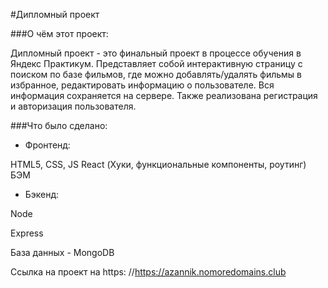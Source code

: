#Дипломный проект

###О чём этот проект:

Дипломный проект - это финальный проект в процессе обучения в Яндекс Практикум. Представляет собой интерактивную страницу с поиском по базе фильмов, где можно добавлять/удалять фильмы в избранное, редактировать информацию о пользователе. Вся информация сохраняется на сервере. Также реализована регистрация и авторизация пользователя.

###Что было сделано:

- Фронтенд:

HTML5, CSS, JS
React (Хуки, функциональные компоненты, роутинг)
БЭМ

- Бэкенд:

Node

Express

База данных - MongoDB

Ссылка на проект на https: //https://azannik.nomoredomains.club